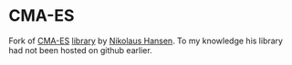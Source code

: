 # CMA-ES

Fork of [CMA-ES](https://en.wikipedia.org/wiki/CMA-ES) [library](https://www.lri.fr/~hansen/html-pythoncma/) by [Nikolaus Hansen](http://www.cmap.polytechnique.fr/~nikolaus.hansen/). To my knowledge his library had not been hosted on github earlier.

